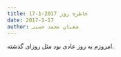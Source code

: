 ```yaml
---
title: خاطره روز 2017-1-17
date: 2017-1-17
author: شعبان محمد حسنی
---
```


امروزم یه روز عادی بود مثل روزای گذشته.